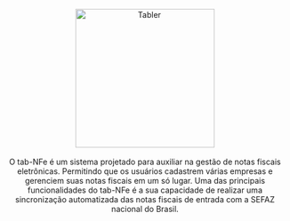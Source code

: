 <p align="center">
<a href="#"><img src="https://www.carmesini.com.br/nfe/img/logo/logo-text.png" width="250" alt="Tabler" class="navbar-brand-image"></a><br><br>
O tab-NFe é um sistema projetado para auxiliar na gestão de notas fiscais eletrônicas. Permitindo que os usuários cadastrem várias empresas e gerenciem suas notas fiscais em um só lugar. Uma das principais funcionalidades do tab-NFe é a sua capacidade de realizar uma sincronização automatizada das notas fiscais de entrada com a SEFAZ nacional do Brasil.
</p>
